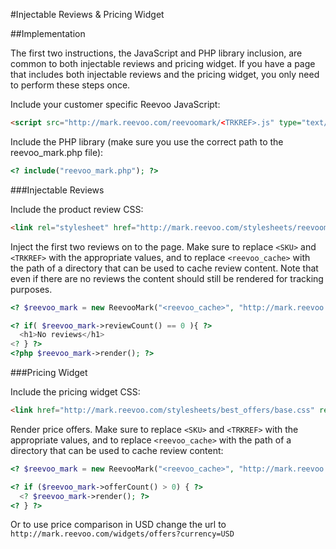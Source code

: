 #Injectable Reviews & Pricing Widget

##Implementation

The first two instructions, the JavaScript and PHP library inclusion, are common to both injectable reviews and pricing widget. If you have a page that includes both injectable reviews and the pricing widget, you only need to perform these steps once.

Include your customer specific Reevoo JavaScript:

``` html
<script src="http://mark.reevoo.com/reevoomark/<TRKREF>.js" type="text/javascript"></script>
```

Include the PHP library (make sure you use the correct path to the reevoo_mark.php file):

``` php
<? include("reevoo_mark.php"); ?>
```

###Injectable Reviews

Include the product review CSS:

``` html
<link rel="stylesheet" href="http://mark.reevoo.com/stylesheets/reevoomark/reevoo_reviews.css" type="text/css" />
```

Inject the first two reviews on to the page. Make sure to replace `<SKU>` and `<TRKREF>` with the appropriate values, and to replace `<reevoo_cache>` with the path of a directory that can be used to cache review content. Note that even if there are no reviews the content should still be rendered for tracking purposes.

``` php
<? $reevoo_mark = new ReevooMark("<reevoo_cache>", "http://mark.reevoo.com/reevoomark/first_two_reviews.html", "<TRKREF>", "<SKU>") ?>

<? if( $reevoo_mark->reviewCount() == 0 ){ ?>
  <h1>No reviews</h1>
<? } ?>
<?php $reevoo_mark->render(); ?>
```

###Pricing Widget

Include the pricing widget CSS:

``` html
<link href="http://mark.reevoo.com/stylesheets/best_offers/base.css" rel="stylesheet" />
```

Render price offers. Make sure to replace `<SKU>` and `<TRKREF>` with the appropriate values, and to replace `<reevoo_cache>` with the path of a directory that can be used to cache review content:

``` php
<? $reevoo_mark = new ReevooMark("<reevoo_cache>", "http://mark.reevoo.com/widgets/offers", "<TRKREF>", "<SKU>") ?>

<? if ($reevoo_mark->offerCount() > 0) { ?>
  <? $reevoo_mark->render(); ?>
<? } ?>
```

Or to use price comparison in USD change the url to `http://mark.reevoo.com/widgets/offers?currency=USD`
